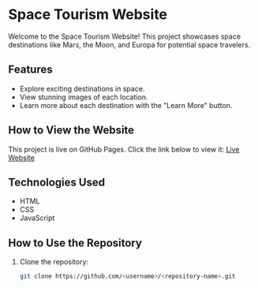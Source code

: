# Space Tourism Website

Welcome to the Space Tourism Website! This project showcases space destinations like Mars, the Moon, and Europa for potential space travelers.

## Features
- Explore exciting destinations in space.
- View stunning images of each location.
- Learn more about each destination with the "Learn More" button.

## How to View the Website
This project is live on GitHub Pages. Click the link below to view it:
[Live Website]([https://<username>.github.io/<repository-name>/](https://github.com/gyaigyiimi/Project.cohort.git))

## Technologies Used
- HTML
- CSS
- JavaScript

## How to Use the Repository
1. Clone the repository:
   ```bash
   git clone https://github.com/<username>/<repository-name>.git

